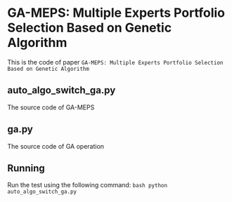 # GA-MEPS: Multiple Experts Portfolio Selection Based on Genetic Algorithm
This is the code of paper `GA-MEPS: Multiple Experts Portfolio Selection Based on Genetic Algorithm`

## auto_algo_switch_ga.py
The source code of GA-MEPS

## ga.py
The source code of GA operation

## Running
Run the test using the following command:
    ```bash
    python auto_algo_switch_ga.py
    ```